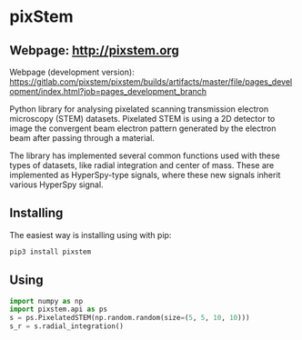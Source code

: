 # pixStem

## Webpage: http://pixstem.org

Webpage (development version): https://gitlab.com/pixstem/pixstem/builds/artifacts/master/file/pages_development/index.html?job=pages_development_branch

Python library for analysing pixelated scanning transmission electron microscopy (STEM) datasets.
Pixelated STEM is using a 2D detector to image the convergent beam electron pattern generated by the electron beam after passing through a material.

The library has implemented several common functions used with these types of datasets, like radial integration and center of mass.
These are implemented as HyperSpy-type signals, where these new signals inherit various HyperSpy signal.


Installing
----------

The easiest way is installing using with pip:

```bash
pip3 install pixstem
```

Using
-----

```python
import numpy as np
import pixstem.api as ps
s = ps.PixelatedSTEM(np.random.random(size=(5, 5, 10, 10)))
s_r = s.radial_integration()
```
